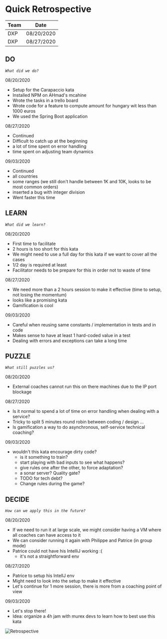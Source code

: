 # Quick Retrospective

| Team | Date |
| ---- | ---- |
| DXP | 08/20/2020 |
| DXP | 08/27/2020 |

## DO
_`What did we do?`_

08/20/2020
- Setup for the Carapaccio kata  
- Installed NPM on AHmad's mcahine
- Wrote the tasks in a trello board
- Wrote code for a feature to compute amount for hungary wit less than 1000 euros
- We used the Spring Boot application 

08/27/2020
- Continued
- Difficult to catch up at the beginning
- a lot of time spent on error handling
- time spent on adjusting team dynamics

09/03/2020
- Continued
- all countries
- some ranges (we still don't handle between 1K and 10K, looks to be most common orders)
- inserted a bug with integer division 
- Went faster this time

## LEARN
_`What did we learn?`_

08/20/2020
- First time to facilitate 
- 2 hours is too short for this kata 
- We might need to use a full day for this kata if we want to cover all the cases 
- 1/2 day is required at least 
- Facilitator needs to be prepare for this in order not to waste of time 

08/27/2020
- We need more than a 2 hours session to make it effective (time to setup, not losing the momentum)
- looks like a promising kata
- Gamification is cool

09/03/2020
- Careful when reusing same constants / implementation in tests and in code
- Makes sense to have at least 1 hard-coded value in a test
- Dealing with errors and exceptions can take a long time

## PUZZLE
_`What still puzzles us?`_

08/20/2020
- External coaches cannot run this on there machines due to the IP port blockage 

08/27/2020
- Is it normal to spend a lot of time on error handling when dealing with a service?
- Tricky to split 5 minutes round robin between coding / design ...
- Is gamification a way to do asynchronous, self-service technical coaching?

09/03/2020
- wouldn't this kata encourage dirty code?
   - is it something to train?
   - start playing with bad inputs to see what happens?
   - give rules one after the other, to force adaptation?
   - a sonar server? Quality gate?
   - TODO for tech debt?
   - Change rules during the game?

## DECIDE
_`How can we apply this in the future?`_

08/20/2020
- If we need to run it at large scale, we might consider having a VM where all coaches can have access to it
- We can consider running it again with Philippe and Patrice (in group mode)
- Patrice could not have his IntelliJ working :(
   - it's not a straightforward env

08/27/2020
- Patrice to setup his IntellJ env
- Might need to look into the setup to make it effective
- Let's continue for 1 more session, there is more from a coaching point of view

09/03/2020
- Let's stop there!
- Idea: organize a 4h jam with murex devs to learn how to best use this kata

![Retrospective](../../images/Retrospective.jpg)
